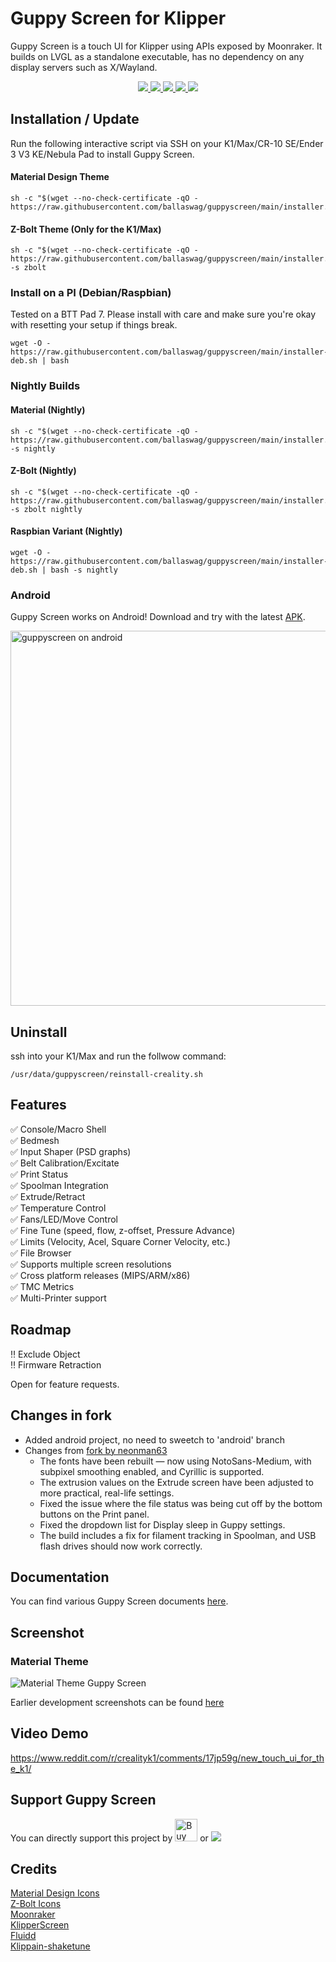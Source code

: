 # Guppy Screen for Klipper

Guppy Screen is a touch UI for Klipper using APIs exposed by Moonraker. It builds on LVGL as a standalone executable, has no dependency on any display servers such as X/Wayland.
<p align="center">
    <a aria-label="Downloads" href="https://github.com/ballaswag/guppyscreen/releases">
      <img src="https://img.shields.io/github/downloads/ballaswag/guppyscreen/total?style=flat-square">
  </a>
    <a aria-label="Stars" href="https://github.com/ballaswag/guppyscreen/stargazers">
      <img src="https://img.shields.io/github/stars/ballaswag/guppyscreen?style=flat-square">
  </a>
    <a aria-label="Forks" href="https://github.com/ballaswag/guppyscreen/network/members">
      <img src="https://img.shields.io/github/forks/ballaswag/guppyscreen?style=flat-square">
  </a>
    <a aria-label="License" href="https://github.com/ballaswag/guppyscreen/blob/develop/LICENSE">
      <img src="https://img.shields.io/github/license/ballaswag/guppyscreen?style=flat-square">
  </a>
    <a aria-label="Last commit" href="https://github.com/ballswag/guppyscreen/commits/">
      <img src="https://img.shields.io/github/last-commit/ballaswag/guppyscreen?style=flat-square">
  </a>
</p>

## Installation / Update
Run the following interactive script via SSH on your K1/Max/CR-10 SE/Ender 3 V3 KE/Nebula Pad to install Guppy Screen.

#### Material Design Theme
```
sh -c "$(wget --no-check-certificate -qO - https://raw.githubusercontent.com/ballaswag/guppyscreen/main/installer.sh)"
```

#### Z-Bolt Theme (Only for the K1/Max)
```
sh -c "$(wget --no-check-certificate -qO - https://raw.githubusercontent.com/ballaswag/guppyscreen/main/installer.sh)" -s zbolt
```

### Install on a PI (Debian/Raspbian)
Tested on a BTT Pad 7. Please install with care and make sure you're okay with resetting your setup if things break.
```
wget -O - https://raw.githubusercontent.com/ballaswag/guppyscreen/main/installer-deb.sh | bash
```

### Nightly Builds
#### Material (Nightly)
```
sh -c "$(wget --no-check-certificate -qO - https://raw.githubusercontent.com/ballaswag/guppyscreen/main/installer.sh)" -s nightly
```

#### Z-Bolt (Nightly)
```
sh -c "$(wget --no-check-certificate -qO - https://raw.githubusercontent.com/ballaswag/guppyscreen/main/installer.sh)" -s zbolt nightly
```

#### Raspbian Variant (Nightly)
```
wget -O - https://raw.githubusercontent.com/ballaswag/guppyscreen/main/installer-deb.sh | bash -s nightly
```

### Android
Guppy Screen works on Android! Download and try with the latest [APK](https://github.com/ballaswag/guppyscreen/releases/latest/download/app-release.apk).  
  
<img src="https://github.com/ballaswag/guppyscreen/assets/145094472/d0437cd6-9b82-470f-8889-c4a5b74bfa6e" alt="guppyscreen on android" width="600" />

## Uninstall
ssh into your K1/Max and run the follwow command:
```
/usr/data/guppyscreen/reinstall-creality.sh
```

## Features
:white_check_mark: Console/Macro Shell  
:white_check_mark: Bedmesh  
:white_check_mark: Input Shaper (PSD graphs)  
:white_check_mark: Belt Calibration/Excitate  
:white_check_mark: Print Status  
:white_check_mark: Spoolman Integration  
:white_check_mark: Extrude/Retract  
:white_check_mark: Temperature Control  
:white_check_mark: Fans/LED/Move Control  
:white_check_mark: Fine Tune (speed, flow, z-offset, Pressure Advance)  
:white_check_mark: Limits (Velocity, Acel, Square Corner Velocity, etc.)  
:white_check_mark: File Browser  
:white_check_mark: Supports multiple screen resolutions  
:white_check_mark: Cross platform releases (MIPS/ARM/x86)  
:white_check_mark: TMC Metrics  
:white_check_mark: Multi-Printer support  

## Roadmap
:bangbang: Exclude Object  
:bangbang: Firmware Retraction  

Open for feature requests.

## Changes in fork

- Added android project, no need to sweetch to 'android' branch
- Changes from [fork by neonman63](https://github.com/neonman63/guppyscreen)
  - The fonts have been rebuilt — now using NotoSans-Medium, with subpixel smoothing enabled, and Cyrillic is supported.
  - The extrusion values on the Extrude screen have been adjusted to more practical, real-life settings.
  - Fixed the issue where the file status was being cut off by the bottom buttons on the Print panel.
  - Fixed the dropdown list for Display sleep in Guppy settings.
  - The build includes a fix for filament tracking in Spoolman, and USB flash drives should now work correctly.

## Documentation
You can find various Guppy Screen documents [here](https://ballaswag.github.io/docs/guppyscreen/configuration/).

## Screenshot
### Material Theme
![Material Theme Guppy Screen](https://github.com/ballaswag/guppyscreen/blob/main/screenshots/material/material_screenshot.png)

Earlier development screenshots can be found [here](https://github.com/ballaswag/guppyscreen/blob/main/screenshots)

## Video Demo
https://www.reddit.com/r/crealityk1/comments/17jp59g/new_touch_ui_for_the_k1/

## Support Guppy Screen
You can directly support this project by <a href='https://ko-fi.com/ballaswag' target='_blank'><img height='36' style='border:0px;height:36px;' src='https://storage.ko-fi.com/cdn/kofi3.png?v=3' border='0' alt='Buy Me a Coffee at ko-fi.com' /></a>
or
[![](https://img.shields.io/static/v1?label=Sponsor&message=%E2%9D%A4&logo=GitHub&color=%23fe8e86)](https://github.com/sponsors/ballaswag)

## Credits
[Material Design Icons](https://pictogrammers.com/library/mdi/)  
[Z-Bolt Icons](https://github.com/Z-Bolt/OctoScreen)  
[Moonraker](https://github.com/Arksine/moonraker)  
[KlipperScreen](https://github.com/KlipperScreen/KlipperScreen)  
[Fluidd](https://github.com/fluidd-core/fluidd)  
[Klippain-shaketune](https://github.com/Frix-x/klippain-shaketune)  
